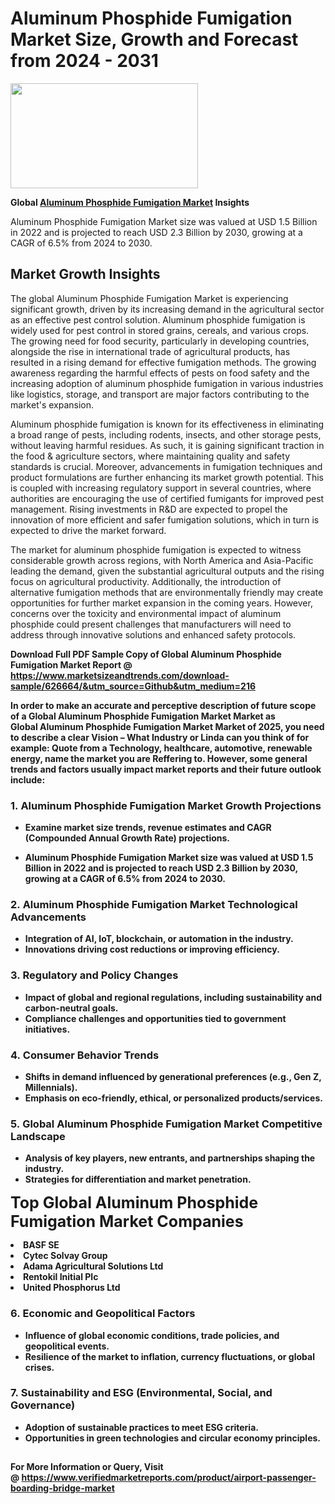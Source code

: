 <H1>Aluminum Phosphide Fumigation Market Size, Growth and Forecast from 2024 - 2031</H1><img class="aligncenter size-medium wp-image-584254" src="https://thirdeyenews.in/wp-content/uploads/2024/09/Global-Market-Research-300x168.jpeg" alt="" width="300" height="168" /><p><strong>Global&nbsp;<a href="https://www.marketsizeandtrends.com/download-sample/626664/&amp;utm_source=Github&utm_medium=216">Aluminum Phosphide Fumigation Market</a> Insights</strong></p><p>Aluminum Phosphide Fumigation Market size was valued at USD 1.5 Billion in 2022 and is projected to reach USD 2.3 Billion by 2030, growing at a CAGR of 6.5% from 2024 to 2030.</p><p><h2>Market Growth Insights</h2> <p>The global Aluminum Phosphide Fumigation Market is experiencing significant growth, driven by its increasing demand in the agricultural sector as an effective pest control solution. Aluminum phosphide fumigation is widely used for pest control in stored grains, cereals, and various crops. The growing need for food security, particularly in developing countries, alongside the rise in international trade of agricultural products, has resulted in a rising demand for effective fumigation methods. The growing awareness regarding the harmful effects of pests on food safety and the increasing adoption of aluminum phosphide fumigation in various industries like logistics, storage, and transport are major factors contributing to the market's expansion.</p> <p><strong></strong></p> <p>Aluminum phosphide fumigation is known for its effectiveness in eliminating a broad range of pests, including rodents, insects, and other storage pests, without leaving harmful residues. As such, it is gaining significant traction in the food & agriculture sectors, where maintaining quality and safety standards is crucial. Moreover, advancements in fumigation techniques and product formulations are further enhancing its market growth potential. This is coupled with increasing regulatory support in several countries, where authorities are encouraging the use of certified fumigants for improved pest management. Rising investments in R&D are expected to propel the innovation of more efficient and safer fumigation solutions, which in turn is expected to drive the market forward. <p>The market for aluminum phosphide fumigation is expected to witness considerable growth across regions, with North America and Asia-Pacific leading the demand, given the substantial agricultural outputs and the rising focus on agricultural productivity. Additionally, the introduction of alternative fumigation methods that are environmentally friendly may create opportunities for further market expansion in the coming years. However, concerns over the toxicity and environmental impact of aluminum phosphide could present challenges that manufacturers will need to address through innovative solutions and enhanced safety protocols.</p> <p><strong></p><p><span class=""><strong>Download Full PDF Sample Copy of Global Aluminum Phosphide Fumigation Market Report</strong> @ <a href="https://www.marketsizeandtrends.com/download-sample/626664/&amp;utm_source=Github&utm_medium=216" target="_blank">https://www.marketsizeandtrends.com/download-sample/626664/&amp;utm_source=Github&utm_medium=216</a></span></p><p>In order to make an accurate and perceptive description of future scope of a Global&nbsp;Aluminum Phosphide Fumigation Market Market as Global&nbsp;Aluminum Phosphide Fumigation Market Market of 2025, you need to describe a clear Vision &ndash; What Industry or Linda can you think of for example: Quote from a Technology, healthcare, automotive, renewable energy, name the market you are Reffering to. However, some general trends and factors usually impact market reports and their future outlook include:</p><h3>1.&nbsp;<strong>Aluminum Phosphide Fumigation Market Growth Projections</strong></h3><ul><li>Examine market size trends, revenue estimates and CAGR (Compounded Annual Growth Rate) projections.</li><li><p>Aluminum Phosphide Fumigation Market size was valued at USD 1.5 Billion in 2022 and is projected to reach USD 2.3 Billion by 2030, growing at a CAGR of 6.5% from 2024 to 2030.</p></li></ul><h3>2.&nbsp;<strong>Aluminum Phosphide Fumigation Market Technological Advancements</strong></h3><ul><li>Integration of AI, IoT, blockchain, or automation in the industry.</li><li>Innovations driving cost reductions or improving efficiency.</li></ul><h3>3.&nbsp;<strong>Regulatory and Policy Changes</strong></h3><ul><li>Impact of global and regional regulations, including sustainability and carbon-neutral goals.</li><li>Compliance challenges and opportunities tied to government initiatives.</li></ul><h3>4.&nbsp;<strong>Consumer Behavior Trends</strong></h3><ul><li>Shifts in demand influenced by generational preferences (e.g., Gen Z, Millennials).</li><li>Emphasis on eco-friendly, ethical, or personalized products/services.</li></ul><h3>5.&nbsp;<strong>Global Aluminum Phosphide Fumigation Market Competitive Landscape</strong></h3><ul><li>Analysis of key players, new entrants, and partnerships shaping the industry.</li><li>Strategies for differentiation and market penetration.</li></ul><p data-pm-slice="1 1 []"><span style="color: inherit; font-family: inherit; font-size: 25px;">Top Global Aluminum Phosphide Fumigation Market Companies</span></p><div class="" data-test-id=""><p><li>BASF SE</li><li> Cytec Solvay Group</li><li> Adama Agricultural Solutions Ltd</li><li> Rentokil Initial Plc</li><li> United Phosphorus Ltd</li></p></div><h3>6.&nbsp;<strong>Economic and Geopolitical Factors</strong></h3><ul><li>Influence of global economic conditions, trade policies, and geopolitical events.</li><li>Resilience of the market to inflation, currency fluctuations, or global crises.</li></ul><h3>7.&nbsp;<strong>Sustainability and ESG (Environmental, Social, and Governance)</strong></h3><ul><li>Adoption of sustainable practices to meet ESG criteria.</li><li>Opportunities in green technologies and circular economy principles.</li></ul><h2><strong style="font-size: 14px;">For More Information or Query, Visit @&nbsp;</strong><a style="background-color: #ffffff; font-size: 14px;" href="https://www.marketsizeandtrends.com/report/aluminum-phosphide-fumigation-market/" target="_blank">https://www.verifiedmarketreports.com/product/airport-passenger-boarding-bridge-market</a></h2>
